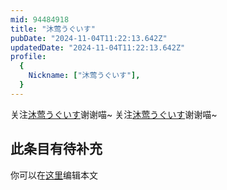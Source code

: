 ```yaml
---
mid: 94484918
title: "沐莺うぐいす"
pubDate: "2024-11-04T11:22:13.642Z"
updatedDate: "2024-11-04T11:22:13.642Z"
profile:
  {
    Nickname: ["沐莺うぐいす"],
  }
---
```


关注[沐莺うぐいす](https://space.bilibili.com/94484918)谢谢喵~ 关注[沐莺うぐいす](https://space.bilibili.com/94484918)谢谢喵~

## 此条目有待补充
你可以在[这里](https://github.com/Yuhanawa/VTuber.ICU-Content/edit/master/v/沐莺うぐいす/index.md)编辑本文
